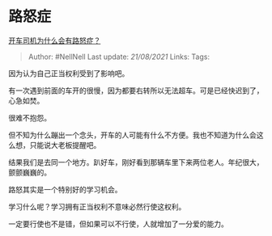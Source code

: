 # 路怒症
[开车司机为什么会有路怒症？](https://www.zhihu.com/question/435676122/answer/1663842460)

> Author: #NellNell 
Last update: *21/08/2021* 
Links:
Tags:   

因为认为自己正当权利受到了影响吧。

有一次遇到前面的车开的很慢，因为都要右转所以无法超车。可是已经快迟到了，心急如焚。

很难不抱怨。

但不知为什么蹦出一个念头，开车的人可能有什么不方便。我也不知道为什么会这么想，只能说大老板提醒吧。

结果我们是去同一个地方。趴好车，刚好看到那辆车里下来两位老人。年纪很大，颤颤巍巍的。

  

  

路怒其实是一个特别好的学习机会。

学习什么呢？学习拥有正当权利不意味必然行使这权利。

一定要行使也不是错，但如果可以不行使，人就增加了一分爱的能力。

  
  


